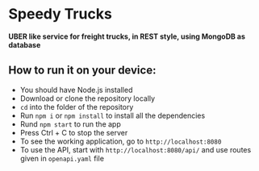# Speedy Trucks

**UBER like service for freight trucks, in REST style, using MongoDB as database**

## How to run it on your device:

- You should have Node.js installed
- Download or clone the repository locally
- `cd` into the folder of the repository
- Run `npm i` or `npm install` to install all the dependencies
- Rund `npm start` to run the app
- Press Ctrl + C to stop the server
- To see the working application, go to `http://localhost:8080`
- To use the API, start with `http://localhost:8080/api/` and use routes given in `openapi.yaml` file
